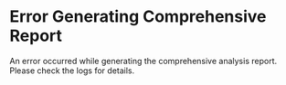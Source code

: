 # Error Generating Comprehensive Report

An error occurred while generating the comprehensive analysis report. Please check the logs for details.